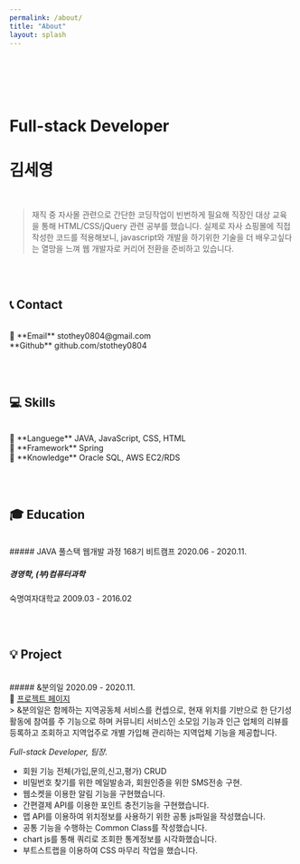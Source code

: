 ```yaml
---
permalink: /about/
title: "About"
layout: splash
---
```


<br><br><br><br>

# Full-stack Developer
# 김세영

<br>

> 재직 중 자사몰 관련으로 간단한 코딩작업이 빈번하게 필요해 직장인 대상 교육을 통해 HTML/CSS/jQuery 관련 공부를 했습니다. 실제로 자사 쇼핑몰에 직접 작성한 코드를 적용해보니, javascript와 개발을 하기위한 기술을 더 배우고싶다는 열망을 느껴 웹 개발자로 커리어 전환을 준비하고 있습니다.

<br><br>

## 📞 Contact
<br>
📧 **Email**   stothey0804@gmail.com<br>
<i class="fab fa-github"></i> **Github**  github.com/stothey0804<br>

<br><br>

## 💻 Skills
<br>
📖 **Languege**    JAVA, JavaScript, CSS, HTML<br>
🔨 **Framework**   Spring<br>
🧠 **Knowledge**   Oracle SQL, AWS EC2/RDS<br>

<br><br>

## 🎓 Education
<br>
##### JAVA 풀스택 웹개발 과정 168기
비트캠프
2020.06 - 2020.11.

##### 경영학, (부)컴퓨터과학
숙명여자대학교 
2009.03 - 2016.02

<br><br>

## 💡 Project
<br>
##### &분의일
2020.09 - 2020.11.<br>
🔗 <a href="http://stothey0804.github.io/project">프로젝트 페이지</a>
<br>
> &분의일은 함께하는 지역공동체 서비스를 컨셉으로, 현재 위치를 기반으로 한 단기성 활동에 참여를 주 기능으로 하며 커뮤니티 서비스인 소모임 기능과 인근 업체의 리뷰를 등록하고 조회하고 지역업주로 개별 가입해 관리하는 지역업체 기능을 제공합니다.
<br>

_Full-stack Developer, 팀장._

- 회원 기능 전체(가입,문의,신고,평가) CRUD
- 비밀번호 찾기를 위한 메일발송과, 회원인증을 위한 SMS전송 구현.
- 웹소켓을 이용한 알림 기능을 구현했습니다.
- 간편결제 API를 이용한 포인트 충전기능을 구현했습니다.
- 맵 API를 이용하여 위치정보를 사용하기 위한 공통 js파일을 작성했습니다.
- 공통 기능을 수행하는 Common Class를 작성했습니다.
- chart js를 통해 쿼리로 조회한 통계정보를 시각화했습니다.
- 부트스트랩을 이용하여 CSS 마무리 작업을 했습니다.